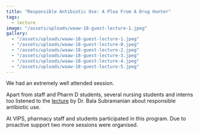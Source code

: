 ```yaml
---
title: "Responsible Antibiotic Use: A Plea From A Drug Hunter"
tags:
  - lecture
image: "/assets/uploads/waaw-18-guest-lecture-1.jpeg"
gallery:
  - "/assets/uploads/waaw-18-guest-lecture-1.jpeg"
  - "/assets/uploads/waaw-18-guest-lecture-0.jpeg"
  - "/assets/uploads/waaw-18-guest-lecture-2.jpeg"
  - "/assets/uploads/waaw-18-guest-lecture-3.jpeg"
  - "/assets/uploads/waaw-18-guest-lecture-4.jpeg"
  - "/assets/uploads/waaw-18-guest-lecture-5.jpeg"
---
```

We had an extremely well attended session.

Apart from staff and Pharm D students, several nursing students and interns too listened to the [lecture](https://onehealthamr.in/events/waaw-guest-lecture-responsible-antibiotic-use) by Dr. Bala Subramanian about responsible antibiotic use.

At VIPS, pharmacy staff and students participated in this program. Due to proactive support two more sessions were organised.
